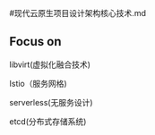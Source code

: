 #现代云原生项目设计架构核心技术.md


## Focus on 

libvirt(虚拟化融合技术)


Istio（服务网格)


serverless(无服务设计)

etcd(分布式存储系统)